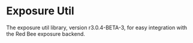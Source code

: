 # Exposure Util

The exposure util library, version r3.0.4-BETA-3, for easy integration with the Red Bee exposure backend.